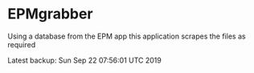 # EPMgrabber
Using a database from the EPM app this application scrapes the files as required


Latest backup: Sun Sep 22 07:56:01 UTC 2019
